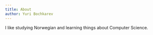 ```yaml
---
title: About
author: Yuri Bochkarev
---
```


I like studying Norwegian and learning things about Computer Science.